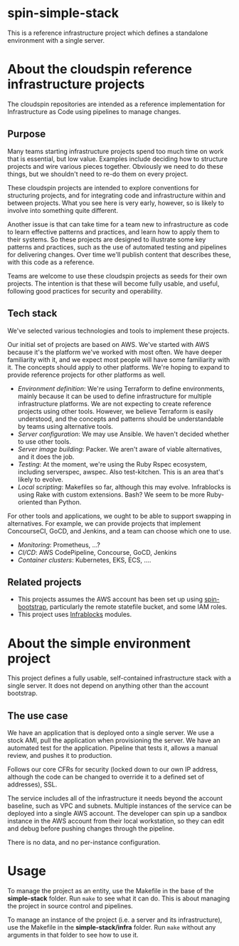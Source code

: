 
# spin-simple-stack

This is a reference infrastructure project which defines a standalone environment with a single server.


# About the cloudspin reference infrastructure projects

The cloudspin repositories are intended as a reference implementation for Infrastructure as Code using pipelines to manage changes.


## Purpose

Many teams starting infrastructure projects spend too much time on work that is essential, but low value. Examples include deciding how to structure projects and wire various pieces together. Obviously we need to do these things, but we shouldn't need to re-do them on every project.

These cloudspin projects are intended to explore conventions for structuring projects, and for integrating code and infrastructure within and between projects. What you see here is very early, however, so is likely to involve into something quite different.

Another issue is that can take time for a team new to infrastructure as code to learn effective patterns and practices, and learn how to apply them to their systems. So these projects are designed to illustrate some key patterns and practices, such as the use of automated testing and pipelines for delivering changes. Over time we'll publish content that describes these, with this code as a reference.

Teams are welcome to use these cloudspin projects as seeds for their own projects. The intention is that these will become fully usable, and useful, following good practices for security and operability.


## Tech stack

We've selected various technologies and tools to implement these projects.

Our initial set of projects are based on AWS. We've started with AWS because it's the platform we've worked with most often. We have deeper familiarity with it, and we expect most people will have some familiarity with it. The concepts should apply to other platforms. We're hoping to expand to provide reference projects for other platforms as well.

- *Environment definition*: We're using Terraform to define environments, mainly because it can be used to define infrastructure for multiple infrastructure platforms. We are not expecting to create reference projects using other tools. However, we believe Terraform is easily understood, and the concepts and patterns should be understandable by teams using alternative tools.
- *Server configuration*: We may use Ansible. We haven't decided whether to use other tools.
- *Server image building*: Packer. We aren't aware of viable alternatives, and it does the job.
- *Testing*: At the moment, we're using the Ruby Rspec ecosystem, including serverspec, awspec. Also test-kitchen. This is an area that's likely to evolve.
- *Local scripting*: Makefiles so far, although this may evolve. Infrablocks is using Rake with custom extensions. Bash? We seem to be more Ruby-oriented than Python.

For other tools and applications, we ought to be able to support swapping in alternatives. For example, we can provide projects that implement ConcourseCI, GoCD, and Jenkins, and a team can choose which one to use.

- *Monitoring*: Prometheus, ...?
- *CI/CD*: AWS CodePipeline, Concourse, GoCD, Jenkins
- *Container clusters*: Kubernetes, EKS, ECS, ....


## Related projects

- This projects assumes the AWS account has been set up using [spin-bootstrap](https://github.com/kief/spin-bootstrap), particularly the remote statefile bucket, and some IAM roles.
- This project uses [Infrablocks](https://github.com/infrablocks) modules.


# About the simple environment project

This project defines a fully usable, self-contained infrastructure stack with a single server. It does not depend on anything other than the account bootstrap.

## The use case

We have an application that is deployed onto a single server. We use a stock AMI, pull the application when provisioning the server. We have an automated test for the application. Pipeline that tests it, allows a manual review, and pushes it to production.

Follows our core CFRs for security (locked down to our own IP address, although the code can be changed to override it to a defined set of addresses), SSL.

The service includes all of the infrastructure it needs beyond the account baseline, such as VPC and subnets. Multiple instances of the service can be deployed into a single AWS account. The developer can spin up a sandbox instance in the AWS account from their local workstation, so they can edit and debug before pushing changes through the pipeline.

There is no data, and no per-instance configuration.

# Usage

To manage the project as an entity, use the Makefile in the base of the **simple-stack** folder. Run `make` to see what it can do. This is about managing the project in source control and pipelines.

To manage an instance of the project (i.e. a server and its infrastructure), use the Makefile in the **simple-stack/infra** folder. Run `make` without any arguments in that folder to see how to use it.

